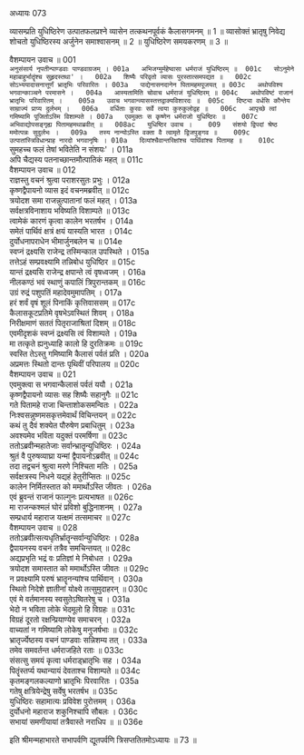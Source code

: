 अध्यायः 073

व्यासम्प्रति युधिष्ठिरेण उत्पातफलप्रश्ने व्यासेन तत्कथनपूर्वकं कैलासगमनम् ॥ 1 ॥ व्यासोक्तं भ्रातृषु निवेद्य शोचतो युधिष्ठिरस्य अर्जुनेन समाश्वासनम् ॥ 2 ॥ युधिष्ठिरेण समयकरणम् ॥ 3 ॥

वैशम्पायन उवाच ॥	001  
`अनुसंसार्य नृपतीन्पाण्डवाः पाण्डवाग्रजम् ।	001a  
अभिजग्मुर्महेष्वासा धर्मराजं युधिष्ठिरम् ॥	001c  
सोऽनुमेने महाबाहुर्भातॄंश्च सुहृदस्तथा' ।	002a  
शिष्यैः परिवृतो व्यासः पुरस्तात्समपद्यत ॥	002c  
सोऽभ्ययादासनात्तूर्णं भ्रातृभिः परिवारितः ।	003a  
पाद्येनासनदानेन पितामहमपूजयत् ॥	003c  
अथोपविश्य भगवान्काञ्चने परमासने ।	004a  
आस्यतामिति चोवाच धर्मराजं युधिष्ठिरम् ॥	004c  
अथोपविष्टं राजानं भ्रातृभिः परिवारितम् ।	005a  
उवाच भगवान्व्यासस्तत्तद्वाक्यविशारदः ॥	005c  
दिष्ट्या वर्धसि कौन्तेय साम्राज्यं प्राप्य दुर्लभम् ।	006a  
वर्धिताः कुरवः सर्वे त्वया कुरुकुलोद्वह ॥	006c  
आपृच्छे त्वां गमिष्यामि पूजितोऽस्मि विशाम्पते ।	007a  
एवमुक्तः स कृष्णेन धर्मराजो युधिष्ठिरः ॥	007c  
अभिवाद्योपसङ्गृह्य पितामहमथाब्रवीत् ॥	008ac  
युधिष्ठिर उवाच ।	009  
संशयो द्विपदां श्रेष्ठ ममोत्पन्नः सुदुर्लभः ।	009a  
तस्य नान्योऽस्ति वक्ता वै त्वामृते द्विजपुङ्गव ॥	009c  
उत्पातांस्त्रिविधान्प्राह नारदो भगवानृषिः ।	010a  
दिव्यांश्चैवान्तरिक्षांश्च पार्थिवांश्च पितामह ॥	010c  
`सुमहच्च फलं तेषां भवितेति न संशयः' ।	011a  
अपि चैद्यस्य पतनाच्छान्तमौत्पातिकं महत् ॥	011c  
वैशम्पायन उवाच ॥	012  
राज्ञस्तु वचनं श्रुत्वा पराशरसुतः प्रभुः ।	012a  
कृष्णद्वैपायनो व्यास इदं वचनमब्रवीत् ॥	012c  
त्रयोदश समा राजन्नुत्पातानां फलं महत् ।	013a  
सर्वक्षत्रविनाशाय भविष्यति विशाम्पते ॥	013c  
त्वामेकं कारणं कृत्वा कालेन भरतर्षभ ।	014a  
समेतं पार्थिवं क्षत्रं क्षयं यास्यति भारत ।	014c  
दुर्योधनापराधेन भीमार्जुनबलेन च ॥	014e  
स्वप्नं द्रक्ष्यसि राजेन्द्र तस्मिन्काल उपस्थिते ।	015a  
तत्तेऽहं सम्प्रवक्ष्यामि तन्निबोध युधिष्ठिर ॥	015c  
यान्तं द्रक्ष्यसि राजेन्द्र क्षपान्ते त्वं वृषध्वजम् ।	016a  
नीलकण्ठं भवं स्थाणुं कपालिं त्रिपुरान्तकम् ॥	016c  
उग्रं रुद्रं पशुपतिं महादेवमुमापतिम् ।	017a  
हरं शर्वं वृषं शूलं पिनाकिं कृत्तिवाससम् ॥	017c  
कैलासकूटप्रतिमे वृषभेऽवस्थितं शिवम् ।	018a  
निरीक्षमाणं सततं पितृराजाश्रितां दिशम् ॥	018c  
एवमीदृशकं स्वप्नं द्रक्ष्यसि त्वं विशाम्पते ।	019a  
मा तत्कृते ह्यनुध्याहि कालो हि दुरतिक्रमः ॥	019c  
स्वस्ति तेऽस्तु गमिष्यामि कैलासं पर्वतं प्रति ।	020a  
अप्रमत्तः स्थितो दान्तः पृथिवीं परिपालय ॥	020c  
वैशम्पायन उवाच ॥	021  
एवमुक्त्वा स भगवान्कैलासं पर्वतं ययौ ।	021a  
कृष्णद्वैपायनो व्यासः सह शिष्यैः सहानुगैः ॥	021c  
गते पितामहे राजा चिन्ताशोकसमन्वितः ।	022a  
निःश्वसन्नुष्णमसकृत्तमेवार्थं विचिन्तयन् ॥	022c  
कथं तु दैवं शक्येत पौरुषेण प्रबाधितुम् ।	023a  
अवश्यमेव भविता यदुक्तं परमर्षिणा ॥	023c  
ततोऽब्रवीन्महातेजाः सर्वान्भ्रातॄन्युधिष्ठिरः ।	024a  
श्रुतं वै पुरुषव्याघ्रा यन्मां द्वैपायनोऽब्रवीत् ॥	024c  
तदा तद्वचनं श्रुत्वा मरणे निश्चिता मतिः ।	025a  
सर्वक्षत्रस्य निधने यद्यहं हेतुरीप्सितः ॥	025c  
कालेन निर्मितस्तात को ममार्थोऽस्ति जीवतः ।	026a  
एवं ब्रुवन्तं राजानं फाल्गुनः प्रत्यभाषत ॥	026c  
मा राजन्कश्मलं घोरं प्रविशो बुद्धिनाशनम् ।	027a  
सम्प्रधार्य महाराज यत्क्षमं तत्समाचर ॥	027c  
वैशम्पायन उवाच ॥	028  
ततोऽब्रवीत्सत्यधृतिर्भ्रातॄन्सर्वान्युधिष्ठिरः ।	028a  
द्वैपायनस्य वचनं तत्रैव समचिन्तयत् ॥	028c  
अद्यप्रभृति भद्रं वः प्रतिज्ञां मे निबोधत ।	029a  
त्रयोदश समास्तात को ममार्थोऽस्ति जीवतः ॥	029c  
न प्रवक्ष्यामि परुषं भ्रातॄनन्यांश्च पार्थिवान् ।	030a  
स्थितो निदेशे ज्ञातीनां योक्ष्ये तत्सुमुदाहरन् ॥	030c  
एवं मे वर्तमानस्य स्वसुतेऽष्वितरेषु च ।	031a  
भेदो न भविता लोके भेदमूलो हि विग्रहः ॥	031c  
विग्रहं दूरतो रक्षन्प्रियाण्येव समाचरन् ।	032a  
वाच्यतां न गमिष्यामि लोकेषु मनुजर्षभाः ॥	032c  
भ्रातृर्ज्येष्ठस्य वचनं पाण्डवाः सन्निशम्य तत् ।	033a  
तमेव समवर्तन्त धर्मराजहिते रताः ॥	033c  
संसत्सु समयं कृत्वा धर्मराड्भ्रातृभिः सह ।	034a  
पितॄंस्तर्प्य यथान्यायं देवताश्च विशाम्पते ॥	034c  
कृतमङ्गलकल्याणो भ्रातृभिः पिरवारितः ।	035a  
गतेषु क्षत्रियेन्द्रेषु सर्वेषु भरतर्षभ ॥	035c  
युधिष्ठिरः सहामात्यः प्रविवेश पुरोत्तमम् ।	036a  
दुर्योधनो महाराज शकुनिश्चापि सौबलः ।	036c  
सभायां समणीयायां तत्रैवास्ते नराधिप ॥ ॥	036e  

इति श्रीमन्महाभारते सभापर्वणि द्यूतपर्वणि त्रिसप्ततितमोऽध्यायः ॥ 73 ॥
